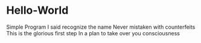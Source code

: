 # Hello-World
Simple Program
I said recognize the name
Never mistaken with counterfeits
This is the glorious first step
In a plan to take over you consciousness
